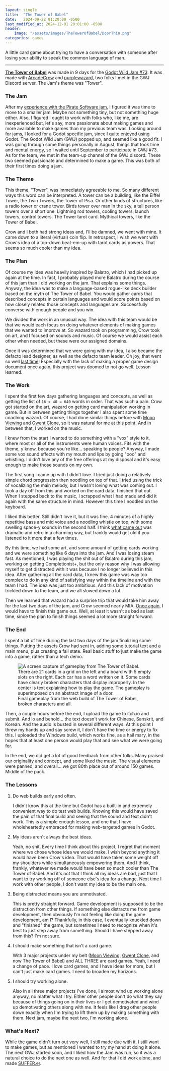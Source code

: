 ```yaml
---
layout: single
title:  "The Tower of Babel"
date:   2024-09-22 01:20:00 -0500
last_modified_at: 2024-12-01 20:01:00 -0500
header:
    image: "/assets/images/TheTowerOfBabel/DoorThin.png"
categories: games
---
```


A little card game about trying to have a conversation with someone after losing your ability to speak the common language of man.

---

[**The Tower of Babel**](https://advance2112.itch.io/the-tower-of-babel) was made in 9 days for the [Godot Wild Jam #73](https://itch.io/jam/godot-wild-jam-73). It was made with [ArcadeCrow](https://arcadecrow.itch.io/) and [purplewazard](https://purplewazard.itch.io/), two folks I met in the GWJ Discord server. The Jam's theme was "Tower".

### The Jam
After my [experience with the Pirate Software jam](https://advance2112.github.io/blog/games/2024/07/31/Moon-Viewing.html), I figured it was time to move to a smaller jam. Maybe not something tiny, but not something huge either. Also, I figured I ought to work with folks who, like me, are inexperienced but, let's say, more passionate about making games and more available to make games than my previous team was. Looking around for jams, I looked for a Godot specific jam, since I quite enjoyed using Godot. The Godot Wild Jam (GWJ) popped up, and seemed like a good fit. I was going through some things personally in August, things that took time and mental energy, so I waited until September to participate in GWJ #73. As for the team, we met in the team-up channel of the GWJ discord. These two seemed passionate and determined to make a game. This was both of their first times doing a jam.

### The Theme
This theme, "Tower", was immediately agreeable to me. So many different ways this word can be interpreted. A tower can be a building, like the Eiffel Tower, the Twin Towers, the Tower of Pisa. Or other kinds of structures, like a radio tower or crane tower. Birds tower over man in the sky, a tall person towers over a short one. Lightning rod towers, cooling towers, launch towers, control towers. The Tower tarot card. Mythical towers, like the Tower of Babel.

Crow and I both had strong ideas and, I'll be damned, we went with mine. It came down to a literal (virtual) coin flip. In retrospect, I wish we went with Crow's idea of a top-down beat-em-up with tarot cards as powers. That seems so much cooler than my idea.

### The Plan

Of course my idea was heavily inspired by Balatro, which I had picked up again at the time. In fact, I probably played more Balatro during the course of this jam than I did working on the jam. That explains some things. Anyway, the idea was to make a language-based rogue-like deck builder based on the myth of The Tower of Babel. You would gather cards that described concepts in certain languages and would score points based on how closely related those concepts and languages are. Successfully converse with enough people and you win.

We divided the work in an unusual way. The idea with this team would be that we would each focus on doing whatever elements of making games that we wanted to improve at. So wazard took on programming, Crow took on art, and I focused on sounds and music. Of course we would assist each other when needed, but these were our assigned domains.

Once it was determined that we were going with my idea, I also became the defacto lead designer, as well as the defacto team leader. Oh joy, that went so well [last time](https://advance2112.github.io/blog/games/2024/07/31/Moon-Viewing.html)! Especially with the lack of making a proper game design document once again, this project was doomed to not go well. Lesson learned.

### The Work

I spent the first few days gathering languages and concepts, as well as getting the list of `16 x 40 = 640` words in order. That was such a pain. Crow got started on the art, wazard on getting card manipulation working in game. But in between getting things together I also spent some time coaching wazard. Of course, I had done similar things before with [Moon Viewing](https://advance2112.github.io/blog/games/2024/07/31/Moon-Viewing.html) and [Gwent Clone](), so it was natural for me at this point. And in between that, I worked on the music. 

I knew from the start I wanted to do something with a "vox" style to it, where most or all of the instruments were human voices. Fits with the theme, y'know, because you're like... speaking to people? Anyway, I made some vox sound effects with my mouth and lips by going "ooo" and whistling. I didn't love any of the free offerings at my disposal and it's easy enough to make those sounds on my own.

The first song I came up with I didn't love. I tried just doing a relatively simple chord progression then noodling on top of that. I tried using the trick of vocalizing the main melody, but I wasn't loving what was coming out. I took a day off from this and worked on the card data, finished that out. When I stepped back to the music, I scrapped what I had made and did it again with the same structure in mind. However this time I noodled on the keyboard.

I liked this better. Still didn't love it, but it was fine. 4 minutes of a highly repetitive bass and mid voice and a noodling whistle on top, with some swelling space-y sounds in the second half. I think [what came out](https://soundcloud.com/advance2112/tower-of-babel) was dramatic and retro in a charming way, but frankly would get old if you listened to it more that a few times.

By this time, we had some art, and some amount of getting cards working and we were something like 6 days into the jam. And I was losing steam fast. As mentioned, I was playing the shit out of Balatro during this jam, working on getting Completionist+, but the only reason why I was allowing myself to get distracted with it was because I no longer believed in this idea. After gathering all the card data, I knew this game was way too complex to do in any kind of satisfying way within the timeline and with the team I had. The idea was just too ambitious. And this lack of motivation trickled down to the team, and we all slowed down a lot.

Then we learned that wazard had a surprise trip that would take him away for the last two days of the jam, and Crow seemed nearly MIA. [Once again](https://advance2112.github.io/blog/games/2024/07/31/Moon-Viewing.html), I would have to finish this game out. Well, at least it wasn't as bad as last time, since the plan to finish things seemed a lot more straight forward.

### The End

I spent a bit of time during the last two days of the jam finalizing some things. Putting the assets Crow had sent in, adding some tutorial text and a main menu, plus creating a fail state. Real basic stuff to just make the game into a game, rather than a tech demo.

<figure>
<img src="{{ '/assets/images/TheTowerOfBabel/Gameplay1.png' | relative_url }}" alt="A screen capture of gameplay from The Tower of Babel. There are 21 cards in a grid on the left and a board with 5 empty slots on the right. Each car has a word written on it. Some cards have clearly broken characters that display improperly. In the center is text explaining how to play the game. The gameplay is superimposed on an abstract image of a door.">
<figcaption>Final gameplay from the web build of The Tower of Babel, broken characters and all.</figcaption>
</figure>

Then, a couple hours before the end, I upload the game to itch.io and submit. And lo and behold... the text doesn't work for Chinese, Sanskrit, and Korean. And the audio is busted in several different ways. At this point I threw my hands up and say screw it, I don't have the time or energy to fix this. I uploaded the Windows build, which works fine, as a hail mary, in the hopes that at least one person would play that and see what we were going for.

In the end, we did get a lot of good feedback from other folks. Many praised our originality and concept, and some liked the music. The visual elements were panned, and overall... we got 80th place out of around 150 games. Middle of the pack.

### The Lessons
1. Do web builds early and often.
   
   I didn't know this at the time but Godot has a built-in and extremely convenient way to do test web builds. Knowing this would have saved the pain of that final build and seeing that the sound and text didn't work. This is a simple enough lesson, and one that I have wholeheartedly embraced for making web-targeted games in Godot.

1. My ideas aren't always the best ideas.

   Yeah, no shit. Every time I think about this project, I regret that moment where we chose whose idea we would make. I wish beyond anything it would have been Crow's idea. That would have taken some weight off my shoulders while simultaneously empowering them. And I think, frankly, whatever we made would have been so much cooler than The Tower of Babel. And it's not that I think all my ideas are bad, just that I want to try working off of someone else's idea for a change. Next time I work with other people, I don't want my idea to be the main one.


2. Being distracted means you are unmotivated.
   
   This is pretty straight forward. Game development is supposed to be the distraction from other things. If something else distracts me from game development, then obviously I'm not feeling like doing the game development, am I? Thankfully, in this case, I eventually knuckled down and "finished" the game, but sometimes I need to recognize when it's best to just step away from something. Should I have stepped away from this? I'm not sure.

3. I should make something that isn't a card game.
   
   With 3 major projects under my belt ([Moon Viewing](https://advance2112.github.io/blog/games/2024/07/31/Moon-Viewing.html), [Gwent Clone](), and now The Tower of Babel) and ALL THREE are card games. Yeah, I need a change of pace. I love card games, and I have ideas for more, but I can't just make card games. I need to broaden my horizons.

4. I should try working alone.

   Also in all three major projects I've done, I almost wind up working alone  anyway, no matter what I try. Either other people don't do what they say because of things going on in their lives or I get demotivated and wind up demotivating others along with me. It feels like I drag other people down exactly when I'm trying to lift them up by making something with them. Next jam, maybe the next two, I'm working alone.

### What's Next?

While the game didn't turn out very well, I still made due with it. I still want to make games, but as mentioned I wanted to try my hand at doing it alone. The next GWJ started soon, and I liked how the Jam was run, so it was a natural choice to do the next one as well. And for that I did work alone, and made [SUFFER.er](https://advance2112.github.io/blog/games/2024/10/20/SUFFER-er.html).